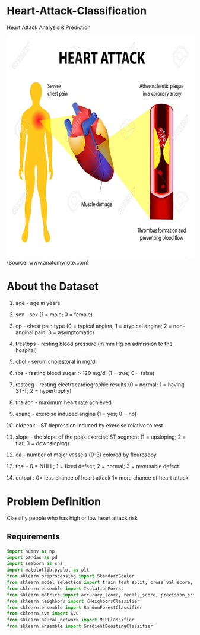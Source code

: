 # **Heart-Attack-Classification**

Heart Attack Analysis &amp; Prediction 

<img src = "Heart_Attac/img/Heart-attack-diagram.jpg" height = 600>
(Source: www.anatomynote.com)


# About the Dataset

1. age - age in years

2. sex - sex (1 = male; 0 = female)

3. cp - chest pain type (0 = typical angina; 1 = atypical angina; 2 = non-anginal pain; 3 = asymptomatic)

4. trestbps - resting blood pressure (in mm Hg on admission to the hospital)

5. chol - serum cholestoral in mg/dl

6. fbs - fasting blood sugar > 120 mg/dl (1 = true; 0 = false)

7. restecg - resting electrocardiographic results (0 = normal; 1 = having ST-T; 2 = hypertrophy)

8. thalach - maximum heart rate achieved

9. exang - exercise induced angina (1 = yes; 0 = no)

10. oldpeak - ST depression induced by exercise relative to rest

11. slope - the slope of the peak exercise ST segment (1 = upsloping; 2 = flat; 3 = downsloping)

12. ca - number of major vessels (0-3) colored by flourosopy

13. thal - 0 = NULL; 1 = fixed defect; 2 = normal; 3 = reversable defect

14. output : 0= less chance of heart attack 1= more chance of heart attack



# Problem Definition
Classifiy people who has high or low heart attack risk



<h2>Requirements</h2>

```python
import numpy as np
import pandas as pd
import seaborn as sns
import matplotlib.pyplot as plt
from sklearn.preprocessing import StandardScaler
from sklearn.model_selection import train_test_split, cross_val_score, GridSearchCV
from sklearn.ensemble import IsolationForest
from sklearn.metrics import accuracy_score, recall_score, precision_score, f1_score, confusion_matrix, classification_report
from sklearn.neighbors import KNeighborsClassifier
from sklearn.ensemble import RandomForestClassifier
from sklearn.svm import SVC
from sklearn.neural_network import MLPClassifier
from sklearn.ensemble import GradientBoostingClassifier
```

